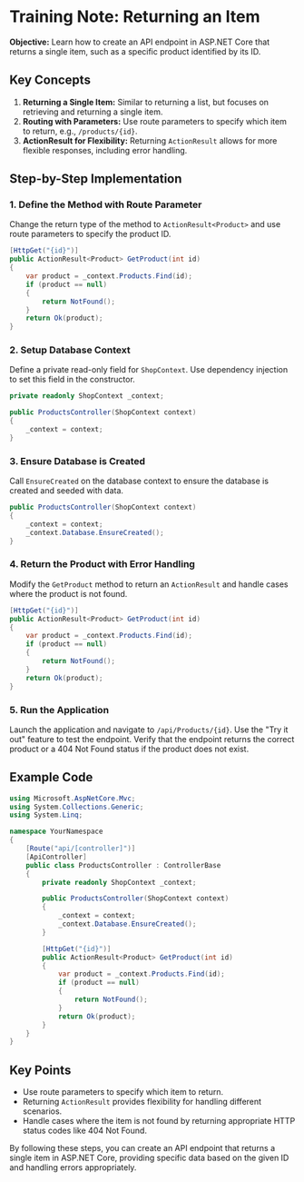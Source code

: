 
# Training Note: Returning an Item

**Objective:** Learn how to create an API endpoint in ASP.NET Core that returns a single item, such as a specific product identified by its ID.

## Key Concepts

1. **Returning a Single Item:** Similar to returning a list, but focuses on retrieving and returning a single item.
2. **Routing with Parameters:** Use route parameters to specify which item to return, e.g., `/products/{id}`.
3. **ActionResult for Flexibility:** Returning `ActionResult` allows for more flexible responses, including error handling.

## Step-by-Step Implementation

### 1. Define the Method with Route Parameter
Change the return type of the method to `ActionResult<Product>` and use route parameters to specify the product ID.

```csharp
[HttpGet("{id}")]
public ActionResult<Product> GetProduct(int id)
{
    var product = _context.Products.Find(id);
    if (product == null)
    {
        return NotFound();
    }
    return Ok(product);
}
```

### 2. Setup Database Context
Define a private read-only field for `ShopContext`. Use dependency injection to set this field in the constructor.

```csharp
private readonly ShopContext _context;

public ProductsController(ShopContext context)
{
    _context = context;
}
```

### 3. Ensure Database is Created
Call `EnsureCreated` on the database context to ensure the database is created and seeded with data.

```csharp
public ProductsController(ShopContext context)
{
    _context = context;
    _context.Database.EnsureCreated();
}
```

### 4. Return the Product with Error Handling
Modify the `GetProduct` method to return an `ActionResult` and handle cases where the product is not found.

```csharp
[HttpGet("{id}")]
public ActionResult<Product> GetProduct(int id)
{
    var product = _context.Products.Find(id);
    if (product == null)
    {
        return NotFound();
    }
    return Ok(product);
}
```

### 5. Run the Application
Launch the application and navigate to `/api/Products/{id}`. Use the "Try it out" feature to test the endpoint. Verify that the endpoint returns the correct product or a 404 Not Found status if the product does not exist.

## Example Code

```csharp
using Microsoft.AspNetCore.Mvc;
using System.Collections.Generic;
using System.Linq;

namespace YourNamespace
{
    [Route("api/[controller]")]
    [ApiController]
    public class ProductsController : ControllerBase
    {
        private readonly ShopContext _context;

        public ProductsController(ShopContext context)
        {
            _context = context;
            _context.Database.EnsureCreated();
        }

        [HttpGet("{id}")]
        public ActionResult<Product> GetProduct(int id)
        {
            var product = _context.Products.Find(id);
            if (product == null)
            {
                return NotFound();
            }
            return Ok(product);
        }
    }
}
```

## Key Points

- Use route parameters to specify which item to return.
- Returning `ActionResult` provides flexibility for handling different scenarios.
- Handle cases where the item is not found by returning appropriate HTTP status codes like 404 Not Found.

By following these steps, you can create an API endpoint that returns a single item in ASP.NET Core, providing specific data based on the given ID and handling errors appropriately.

